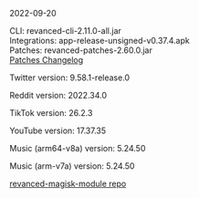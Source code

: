 2022-09-20
  
CLI: revanced-cli-2.11.0-all.jar  
Integrations: app-release-unsigned-v0.37.4.apk  
Patches: revanced-patches-2.60.0.jar  
[Patches Changelog](https://github.com/revanced/revanced-patches/releases/tag/v2.60.0)  

Twitter version: 9.58.1-release.0  

Reddit version: 2022.34.0  

TikTok version: 26.2.3  

YouTube version: 17.37.35  

Music (arm64-v8a) version: 5.24.50  

Music (arm-v7a) version: 5.24.50  

[revanced-magisk-module repo](https://github.com/j-hc/revanced-magisk-module)
